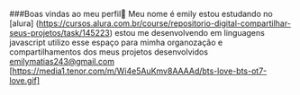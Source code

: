 ###Boas vindas ao meu perfil💜 
Meu nome é emily
estou estudando no [alura] (https://cursos.alura.com.br/course/repositorio-digital-compartilhar-seus-projetos/task/145223)
estou me desenvolvendo em linguagens javascript
utilizo esse espaço para mimha organozação e compartilhamentos dos meus projetos desenvolvidos 
emilymatias243@gmail.com
[https://media1.tenor.com/m/Wi4e5AuKmv8AAAAd/bts-love-bts-ot7-love.gif]

